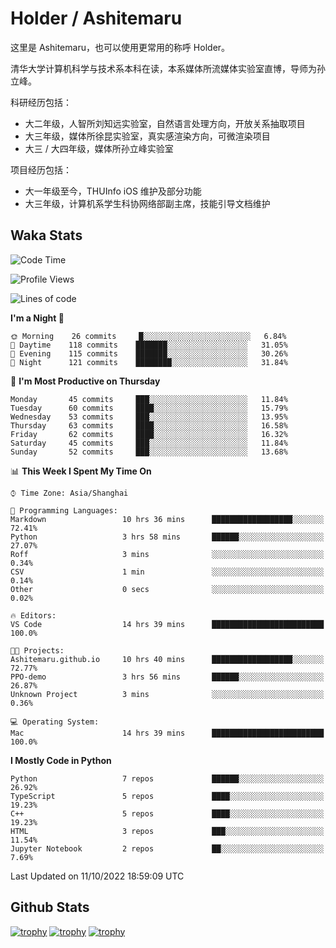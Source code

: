 # Holder / Ashitemaru

这里是 Ashitemaru，也可以使用更常用的称呼 Holder。

清华大学计算机科学与技术系本科在读，本系媒体所流媒体实验室直博，导师为孙立峰。

科研经历包括：

- 大二年级，人智所刘知远实验室，自然语言处理方向，开放关系抽取项目
- 大三年级，媒体所徐昆实验室，真实感渲染方向，可微渲染项目
- 大三 / 大四年级，媒体所孙立峰实验室

项目经历包括：

- 大一年级至今，THUInfo iOS 维护及部分功能
- 大三年级，计算机系学生科协网络部副主席，技能引导文档维护

## Waka Stats

<!--START_SECTION:waka-->
![Code Time](http://img.shields.io/badge/Code%20Time-44%20hrs%2016%20mins-blue)

![Profile Views](http://img.shields.io/badge/Profile%20Views-3-blue)

![Lines of code](https://img.shields.io/badge/From%20Hello%20World%20I%27ve%20Written-318%20Thousand%20lines%20of%20code-blue)

**I'm a Night 🦉** 

```text
🌞 Morning    26 commits     █░░░░░░░░░░░░░░░░░░░░░░░░   6.84% 
🌆 Daytime    118 commits    ███████░░░░░░░░░░░░░░░░░░   31.05% 
🌃 Evening    115 commits    ███████░░░░░░░░░░░░░░░░░░   30.26% 
🌙 Night      121 commits    ████████░░░░░░░░░░░░░░░░░   31.84%

```
📅 **I'm Most Productive on Thursday** 

```text
Monday       45 commits     ███░░░░░░░░░░░░░░░░░░░░░░   11.84% 
Tuesday      60 commits     ████░░░░░░░░░░░░░░░░░░░░░   15.79% 
Wednesday    53 commits     ███░░░░░░░░░░░░░░░░░░░░░░   13.95% 
Thursday     63 commits     ████░░░░░░░░░░░░░░░░░░░░░   16.58% 
Friday       62 commits     ████░░░░░░░░░░░░░░░░░░░░░   16.32% 
Saturday     45 commits     ███░░░░░░░░░░░░░░░░░░░░░░   11.84% 
Sunday       52 commits     ███░░░░░░░░░░░░░░░░░░░░░░   13.68%

```


📊 **This Week I Spent My Time On** 

```text
⌚︎ Time Zone: Asia/Shanghai

💬 Programming Languages: 
Markdown                 10 hrs 36 mins      ██████████████████░░░░░░░   72.41% 
Python                   3 hrs 58 mins       ██████░░░░░░░░░░░░░░░░░░░   27.07% 
Roff                     3 mins              ░░░░░░░░░░░░░░░░░░░░░░░░░   0.34% 
CSV                      1 min               ░░░░░░░░░░░░░░░░░░░░░░░░░   0.14% 
Other                    0 secs              ░░░░░░░░░░░░░░░░░░░░░░░░░   0.02%

🔥 Editors: 
VS Code                  14 hrs 39 mins      █████████████████████████   100.0%

🐱‍💻 Projects: 
Ashitemaru.github.io     10 hrs 40 mins      ██████████████████░░░░░░░   72.77% 
PPO-demo                 3 hrs 56 mins       ██████░░░░░░░░░░░░░░░░░░░   26.87% 
Unknown Project          3 mins              ░░░░░░░░░░░░░░░░░░░░░░░░░   0.36%

💻 Operating System: 
Mac                      14 hrs 39 mins      █████████████████████████   100.0%

```

**I Mostly Code in Python** 

```text
Python                   7 repos             ██████░░░░░░░░░░░░░░░░░░░   26.92% 
TypeScript               5 repos             ████░░░░░░░░░░░░░░░░░░░░░   19.23% 
C++                      5 repos             ████░░░░░░░░░░░░░░░░░░░░░   19.23% 
HTML                     3 repos             ███░░░░░░░░░░░░░░░░░░░░░░   11.54% 
Jupyter Notebook         2 repos             ██░░░░░░░░░░░░░░░░░░░░░░░   7.69%

```



 Last Updated on 11/10/2022 18:59:09 UTC
<!--END_SECTION:waka-->

## Github Stats

[![trophy](https://github-profile-trophy.vercel.app/?username=Ashitemaru&column=7)](https://github.com/Ashitemaru)
[![trophy](https://github-readme-stats.vercel.app/api?username=Ashitemaru&show_icons=true&include_all_commits=true)](https://github.com/Ashitemaru)
[![trophy](https://github-readme-stats.vercel.app/api/top-langs/?username=Ashitemaru&layout=compact)](https://github.com/Ashitemaru)

<!--
**Ashitemaru/Ashitemaru** is a ✨ _special_ ✨ repository because its `README.md` (this file) appears on your GitHub profile.

Here are some ideas to get you started:

- 🔭 I’m currently working on ...
- 🌱 I’m currently learning ...
- 👯 I’m looking to collaborate on ...
- 🤔 I’m looking for help with ...
- 💬 Ask me about ...
- 📫 How to reach me: ...
- 😄 Pronouns: ...
- ⚡ Fun fact: ...
-->
